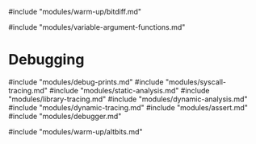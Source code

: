 #include "modules/warm-up/bitdiff.md"

#include "modules/variable-argument-functions.md"

# Debugging

#include "modules/debug-prints.md"
#include "modules/syscall-tracing.md"
#include "modules/static-analysis.md"
#include "modules/library-tracing.md"
#include "modules/dynamic-analysis.md"
#include "modules/dynamic-tracing.md"
#include "modules/assert.md"
#include "modules/debugger.md"

#include "modules/warm-up/altbits.md"
